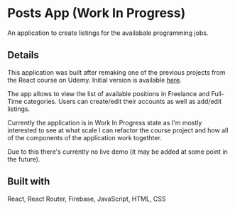 # Posts App (Work In Progress)

An application to create listings for the availabale programming jobs.

## Details

This application was built after remaking one of the previous projects from the React course on Udemy. Initial version is available [here](https://github.com/Dimterion/House-marketplace).

The app allows to view the list of available positions in Freelance and Full-Time categories. Users can create/edit their accounts as well as add/edit listings.

Currently the application is in Work In Progress state as I'm mostly interested to see at what scale I can refactor the course project and how all of the components of the application work togethter.

Due to this there's currently no live demo (it may be added at some point in the future).

## Built with

React, React Router, Firebase, JavaScript, HTML, CSS
